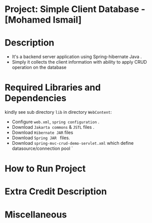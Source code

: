 # Project: Simple Client Database - [Mohamed Ismail]
 
# Description
 
- It's a backend server application using Spring-hibernate Java .
- Simply it collects the client information with ability to apply CRUD operation on the database
 
 # Required Libraries and Dependencies
 
 kindly see sub directory `lib` in directory `WebContent`:
 
   - Configure `web.xml`, `spring configuration` .
   - Download `Jakarta commons` & `JSTL` files .
   - Download  ` Hibernate JAR ` files
   - Download  `Spring JAR ` files.
   - Download `spring-mvc-crud-demo-servlet.xml` which define datasource/connection pool `
   
 
 # How to Run Project
 
    
   
 # Extra Credit Description
   
 
 
 # Miscellaneous
  		  	
		  

